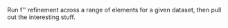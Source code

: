 Run f'' refinement across a range of elements for a given dataset, then pull out the interesting stuff.
